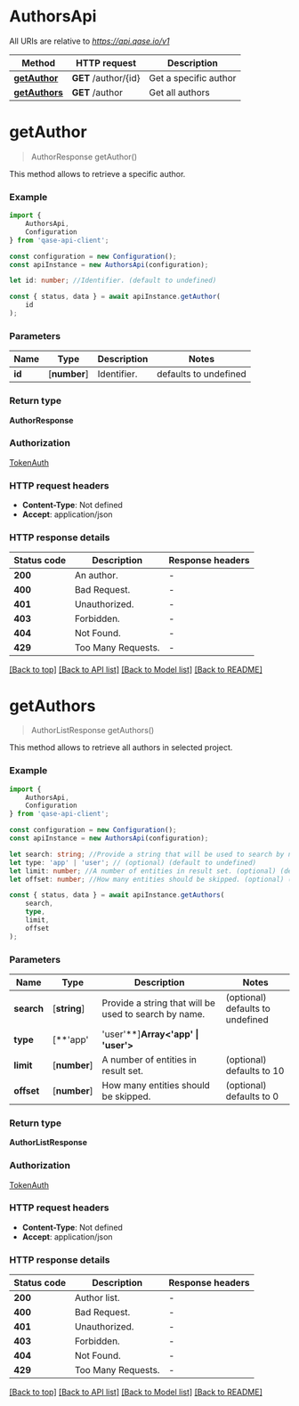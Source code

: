 # AuthorsApi

All URIs are relative to *https://api.qase.io/v1*

|Method | HTTP request | Description|
|------------- | ------------- | -------------|
|[**getAuthor**](#getauthor) | **GET** /author/{id} | Get a specific author|
|[**getAuthors**](#getauthors) | **GET** /author | Get all authors|

# **getAuthor**
> AuthorResponse getAuthor()

This method allows to retrieve a specific author. 

### Example

```typescript
import {
    AuthorsApi,
    Configuration
} from 'qase-api-client';

const configuration = new Configuration();
const apiInstance = new AuthorsApi(configuration);

let id: number; //Identifier. (default to undefined)

const { status, data } = await apiInstance.getAuthor(
    id
);
```

### Parameters

|Name | Type | Description  | Notes|
|------------- | ------------- | ------------- | -------------|
| **id** | [**number**] | Identifier. | defaults to undefined|


### Return type

**AuthorResponse**

### Authorization

[TokenAuth](../README.md#TokenAuth)

### HTTP request headers

 - **Content-Type**: Not defined
 - **Accept**: application/json


### HTTP response details
| Status code | Description | Response headers |
|-------------|-------------|------------------|
|**200** | An author. |  -  |
|**400** | Bad Request. |  -  |
|**401** | Unauthorized. |  -  |
|**403** | Forbidden. |  -  |
|**404** | Not Found. |  -  |
|**429** | Too Many Requests. |  -  |

[[Back to top]](#) [[Back to API list]](../README.md#documentation-for-api-endpoints) [[Back to Model list]](../README.md#documentation-for-models) [[Back to README]](../README.md)

# **getAuthors**
> AuthorListResponse getAuthors()

This method allows to retrieve all authors in selected project. 

### Example

```typescript
import {
    AuthorsApi,
    Configuration
} from 'qase-api-client';

const configuration = new Configuration();
const apiInstance = new AuthorsApi(configuration);

let search: string; //Provide a string that will be used to search by name. (optional) (default to undefined)
let type: 'app' | 'user'; // (optional) (default to undefined)
let limit: number; //A number of entities in result set. (optional) (default to 10)
let offset: number; //How many entities should be skipped. (optional) (default to 0)

const { status, data } = await apiInstance.getAuthors(
    search,
    type,
    limit,
    offset
);
```

### Parameters

|Name | Type | Description  | Notes|
|------------- | ------------- | ------------- | -------------|
| **search** | [**string**] | Provide a string that will be used to search by name. | (optional) defaults to undefined|
| **type** | [**&#39;app&#39; | &#39;user&#39;**]**Array<&#39;app&#39; &#124; &#39;user&#39;>** |  | (optional) defaults to undefined|
| **limit** | [**number**] | A number of entities in result set. | (optional) defaults to 10|
| **offset** | [**number**] | How many entities should be skipped. | (optional) defaults to 0|


### Return type

**AuthorListResponse**

### Authorization

[TokenAuth](../README.md#TokenAuth)

### HTTP request headers

 - **Content-Type**: Not defined
 - **Accept**: application/json


### HTTP response details
| Status code | Description | Response headers |
|-------------|-------------|------------------|
|**200** | Author list. |  -  |
|**400** | Bad Request. |  -  |
|**401** | Unauthorized. |  -  |
|**403** | Forbidden. |  -  |
|**404** | Not Found. |  -  |
|**429** | Too Many Requests. |  -  |

[[Back to top]](#) [[Back to API list]](../README.md#documentation-for-api-endpoints) [[Back to Model list]](../README.md#documentation-for-models) [[Back to README]](../README.md)

